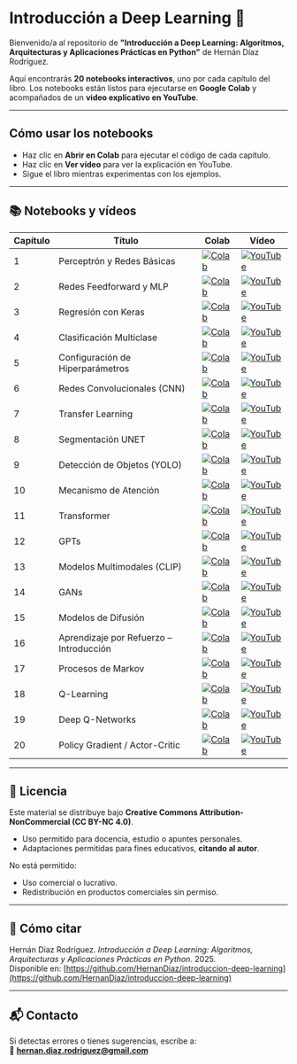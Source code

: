 # Introducción a Deep Learning 📘

Bienvenido/a al repositorio de **"Introducción a Deep Learning: Algoritmos, Arquitecturas y Aplicaciones Prácticas en Python"** de Hernán Díaz Rodríguez.

Aquí encontrarás **20 notebooks interactivos**, uno por cada capítulo del libro. Los notebooks están listos para ejecutarse en **Google Colab** y acompañados de un **video explicativo en YouTube**.

---

## Cómo usar los notebooks

- Haz clic en **Abrir en Colab** para ejecutar el código de cada capítulo.  
- Haz clic en **Ver vídeo** para ver la explicación en YouTube.  
- Sigue el libro mientras experimentas con los ejemplos.

---

## 📚 Notebooks y vídeos

| Capítulo | Título | Colab | Vídeo |
|----------|--------|-------|-------|
| 1  | Perceptrón y Redes Básicas | [![Colab](https://colab.research.google.com/assets/colab-badge.svg)](https://colab.research.google.com/github/HernanDiaz/introduccion-deep-learning/blob/main//1%20El%20perceptron.ipynb) | [![YouTube](https://img.shields.io/badge/YouTube-Video-red?logo=youtube)](https://youtu.be/kWLW1ByUSjM) |
| 2  | Redes Feedforward y MLP | [![Colab](https://colab.research.google.com/assets/colab-badge.svg)](https://colab.research.google.com/github/HernanDiaz/introduccion-deep-learning/blob/main/capitulo2.ipynb) | [![YouTube](https://img.shields.io/badge/YouTube-Video-red?logo=youtube)](https://www.youtube.com/watch?v=VIDEO2) |
| 3  | Regresión con Keras | [![Colab](https://colab.research.google.com/assets/colab-badge.svg)](https://colab.research.google.com/github/HernanDiaz/introduccion-deep-learning/blob/main/capitulo3.ipynb) | [![YouTube](https://img.shields.io/badge/YouTube-Video-red?logo=youtube)](https://www.youtube.com/watch?v=VIDEO3) |
| 4  | Clasificación Multiclase | [![Colab](https://colab.research.google.com/assets/colab-badge.svg)](https://colab.research.google.com/github/HernanDiaz/introduccion-deep-learning/blob/main/capitulo4.ipynb) | [![YouTube](https://img.shields.io/badge/YouTube-Video-red?logo=youtube)](https://www.youtube.com/watch?v=VIDEO4) |
| 5  | Configuración de Hiperparámetros | [![Colab](https://colab.research.google.com/assets/colab-badge.svg)](https://colab.research.google.com/github/HernanDiaz/introduccion-deep-learning/blob/main/capitulo5.ipynb) | [![YouTube](https://img.shields.io/badge/YouTube-Video-red?logo=youtube)](https://www.youtube.com/watch?v=VIDEO5) |
| 6  | Redes Convolucionales (CNN) | [![Colab](https://colab.research.google.com/assets/colab-badge.svg)](https://colab.research.google.com/github/HernanDiaz/introduccion-deep-learning/blob/main/capitulo6.ipynb) | [![YouTube](https://img.shields.io/badge/YouTube-Video-red?logo=youtube)](https://www.youtube.com/watch?v=VIDEO6) |
| 7  | Transfer Learning | [![Colab](https://colab.research.google.com/assets/colab-badge.svg)](https://colab.research.google.com/github/HernanDiaz/introduccion-deep-learning/blob/main/capitulo7.ipynb) | [![YouTube](https://img.shields.io/badge/YouTube-Video-red?logo=youtube)](https://www.youtube.com/watch?v=VIDEO7) |
| 8  | Segmentación UNET | [![Colab](https://colab.research.google.com/assets/colab-badge.svg)](https://colab.research.google.com/github/HernanDiaz/introduccion-deep-learning/blob/main/capitulo8.ipynb) | [![YouTube](https://img.shields.io/badge/YouTube-Video-red?logo=youtube)](https://www.youtube.com/watch?v=VIDEO8) |
| 9  | Detección de Objetos (YOLO) | [![Colab](https://colab.research.google.com/assets/colab-badge.svg)](https://colab.research.google.com/github/HernanDiaz/introduccion-deep-learning/blob/main/capitulo9.ipynb) | [![YouTube](https://img.shields.io/badge/YouTube-Video-red?logo=youtube)](https://www.youtube.com/watch?v=VIDEO9) |
| 10 | Mecanismo de Atención | [![Colab](https://colab.research.google.com/assets/colab-badge.svg)](https://colab.research.google.com/github/HernanDiaz/introduccion-deep-learning/blob/main/capitulo10.ipynb) | [![YouTube](https://img.shields.io/badge/YouTube-Video-red?logo=youtube)](https://www.youtube.com/watch?v=VIDEO10) |
| 11 | Transformer | [![Colab](https://colab.research.google.com/assets/colab-badge.svg)](https://colab.research.google.com/github/HernanDiaz/introduccion-deep-learning/blob/main/capitulo11.ipynb) | [![YouTube](https://img.shields.io/badge/YouTube-Video-red?logo=youtube)](https://www.youtube.com/watch?v=VIDEO11) |
| 12 | GPTs | [![Colab](https://colab.research.google.com/assets/colab-badge.svg)](https://colab.research.google.com/github/HernanDiaz/introduccion-deep-learning/blob/main/capitulo12.ipynb) | [![YouTube](https://img.shields.io/badge/YouTube-Video-red?logo=youtube)](https://www.youtube.com/watch?v=VIDEO12) |
| 13 | Modelos Multimodales (CLIP) | [![Colab](https://colab.research.google.com/assets/colab-badge.svg)](https://colab.research.google.com/github/HernanDiaz/introduccion-deep-learning/blob/main/capitulo13.ipynb) | [![YouTube](https://img.shields.io/badge/YouTube-Video-red?logo=youtube)](https://www.youtube.com/watch?v=VIDEO13) |
| 14 | GANs | [![Colab](https://colab.research.google.com/assets/colab-badge.svg)](https://colab.research.google.com/github/HernanDiaz/introduccion-deep-learning/blob/main/capitulo14.ipynb) | [![YouTube](https://img.shields.io/badge/YouTube-Video-red?logo=youtube)](https://www.youtube.com/watch?v=VIDEO14) |
| 15 | Modelos de Difusión | [![Colab](https://colab.research.google.com/assets/colab-badge.svg)](https://colab.research.google.com/github/HernanDiaz/introduccion-deep-learning/blob/main/capitulo15.ipynb) | [![YouTube](https://img.shields.io/badge/YouTube-Video-red?logo=youtube)](https://www.youtube.com/watch?v=VIDEO15) |
| 16 | Aprendizaje por Refuerzo – Introducción | [![Colab](https://colab.research.google.com/assets/colab-badge.svg)](https://colab.research.google.com/github/HernanDiaz/introduccion-deep-learning/blob/main/capitulo16.ipynb) | [![YouTube](https://img.shields.io/badge/YouTube-Video-red?logo=youtube)](https://www.youtube.com/watch?v=VIDEO16) |
| 17 | Procesos de Markov | [![Colab](https://colab.research.google.com/assets/colab-badge.svg)](https://colab.research.google.com/github/HernanDiaz/introduccion-deep-learning/blob/main/capitulo17.ipynb) | [![YouTube](https://img.shields.io/badge/YouTube-Video-red?logo=youtube)](https://www.youtube.com/watch?v=VIDEO17) |
| 18 | Q-Learning | [![Colab](https://colab.research.google.com/assets/colab-badge.svg)](https://colab.research.google.com/github/HernanDiaz/introduccion-deep-learning/blob/main/capitulo18.ipynb) | [![YouTube](https://img.shields.io/badge/YouTube-Video-red?logo=youtube)](https://www.youtube.com/watch?v=VIDEO18) |
| 19 | Deep Q-Networks | [![Colab](https://colab.research.google.com/assets/colab-badge.svg)](https://colab.research.google.com/github/HernanDiaz/introduccion-deep-learning/blob/main/capitulo19.ipynb) | [![YouTube](https://img.shields.io/badge/YouTube-Video-red?logo=youtube)](https://www.youtube.com/watch?v=VIDEO19) |
| 20 | Policy Gradient / Actor-Critic | [![Colab](https://colab.research.google.com/assets/colab-badge.svg)](https://colab.research.google.com/github/HernanDiaz/introduccion-deep-learning/blob/main/capitulo20.ipynb) | [![YouTube](https://img.shields.io/badge/YouTube-Video-red?logo=youtube)](https://www.youtube.com/watch?v=VIDEO20) |

---

## 🧾 Licencia

Este material se distribuye bajo **Creative Commons Attribution-NonCommercial (CC BY-NC 4.0)**.  

- Uso permitido para docencia, estudio o apuntes personales.  
- Adaptaciones permitidas para fines educativos, **citando al autor**.  

No está permitido:
- Uso comercial o lucrativo.  
- Redistribución en productos comerciales sin permiso.

---

## 📖 Cómo citar

Hernán Díaz Rodríguez. *Introducción a Deep Learning: Algoritmos, Arquitecturas y Aplicaciones Prácticas en Python*. 2025.  
Disponible en: [https://github.com/HernanDiaz/introduccion-deep-learning](https://github.com/HernanDiaz/introduccion-deep-learning)

---

## 📬 Contacto

Si detectas errores o tienes sugerencias, escribe a:  
📧 **hernan.diaz.rodriguez@gmail.com**
